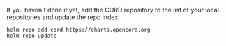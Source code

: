 If you haven't done it yet, add the CORD repository to the list of your local repositories and update the repo index:

```shell
helm repo add cord https://charts.opencord.org
helm repo update
```
